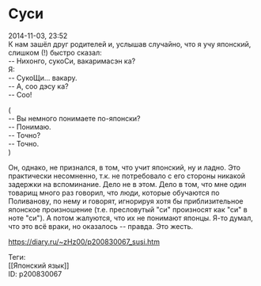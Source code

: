 Суси
=====

   
 2014-11-03, 23:52   
  К нам зашёл друг родителей и, услышав случайно, что я учу японский, слишком (!) быстро сказал:   
 -- Нихонго, сукоСи, вакаримасэн ка?   
 Я:   
 -- СукоЩи... вакару.   
 -- А, соо дэсу ка?   
 -- Соо!   
   
 (   
 -- Вы немного понимаете по-японски?   
 -- Понимаю.   
 -- Точно?   
 -- Точно.   
 )   
   
 Он, однако, не признался, в том, что учит японский, ну и ладно. Это практически несомненно, т.к. не потребовало с его стороны никакой задержки на вспоминание. Дело не в этом. Дело в том, что мне один товарищ много раз говорил, что люди, которые обучаются по Поливанову, по нему и говорят, игнорируя хотя бы приблизительное японское произношение (т.е. пресловутый "си" произносят как "си" в ноте "си"). А потом жалуются, что их не понимают японцы. Я-то думал, что это всё враки, но оказалось -- правда. Это жесть.   
    
 <https://diary.ru/~zHz00/p200830067_susi.htm>   
   
 Теги:   
 [[Японский язык]]   
 ID: p200830067